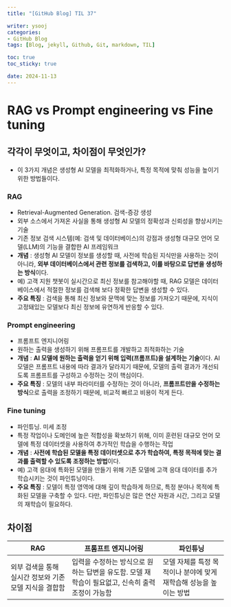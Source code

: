 ```yaml
---
title: "[GitHub Blog] TIL 37"

writer: ysooj
categories:
- GitHub Blog
tags: [Blog, jekyll, Github, Git, markdown, TIL]

toc: true
toc_sticky: true

date: 2024-11-13
---
```

# **RAG** vs **Prompt engineering** vs **Fine tuning**

## 각각이 무엇이고, 차이점이 무엇인가?

-   이 3가지 개념은 생성형 AI 모델을 최적화하거나, 특정 목적에 맞춰 성능을 높이기 위한 방법들이다.

### **RAG**

-   Retrieval-Augmented Generation. 검색-증강 생성
-   외부 소스에서 가져온 사실을 통해 생성형 AI 모델의 정확성과 신뢰성을 향상시키는 기술
-   기존 정보 검색 시스템(예: 검색 및 데이터베이스)의 강점과 생성형 대규모 언어 모델(LLM)의 기능을 결합한 AI 프레임워크
-   **개념** : 생성형 AI 모델이 정보를 생성할 때, 사전에 학습된 지식만을 사용하는 것이 아니라, **외부 데이터베이스에서 관련 정보를 검색하고, 이를 바탕으로 답변을 생성하는 방식**이다.
-   예) 고객 지원 챗봇이 실시간으로 최신 정보를 참고해야할 때, RAG 모델은 데이터베이스에서 적절한 정보를 검색해 보다 정확한 답변을 생성할 수 있다.
-   **주요 특징** : 검색을 통해 최신 정보와 문맥에 맞는 정보를 가져오기 때문에, 지식이 고정돼있는 모델보다 최신 정보에 유연하게 반응할 수 있다.

### **Prompt engineering**

-   프롬프트 엔지니어링
-   원하는 출력을 생성하기 위해 프롬프트를 개발하고 최적화하는 기술
-   **개념** : **AI 모델에 원하는 출력을 얻기 위해 입력(프롬프트)을 설계하는 기술**이다. AI 모델은 프롬프트 내용에 따라 결과가 달라지기 때문에, 모델의 출력 결과가 개선되도록 프롬프트를 구성하고 수정하는 것이 핵심이다.
-   **주요 특징** : 모델의 내부 파라미터를 수정하는 것이 아니라, **프롬프트만을 수정하는 방식**으로 출력을 조정하기 때문에, 비교적 빠르고 비용이 적게 든다.

### **Fine tuning**

-   파인튜닝. 미세 조정
-   특정 작업이나 도메인에 높은 적합성을 확보하기 위해, 이미 훈련된 대규모 언어 모델에 특정 데이터셋을 사용하여 추가적인 학습을 수행하는 작업
-   **개념** : **사전에 학습된 모델을 특정 데이터셋으로 추가 학습하여, 특정 목적에 맞는 결과를 출력할 수 있도록 조정하는 방법**이다.
-   예) 고객 응대에 특화된 모델을 만들기 위해 기존 모델에 고객 응대 데이터를 추가 학습시키는 것이 파인튜닝이다.
-   **주요 특징** : 모델이 특정 영역에 대해 깊이 학습하게 하므로, 특정 분야나 목적에 특화된 모델을 구축할 수 있다. 다만, 파인튜닝은 많은 연산 자원과 시간, 그리고 모델의 재학습이 필요하다.

## 차이점

| RAG | 프롬프트 엔지니어링 | 파인튜닝 |
| --- | --- | --- |
| 외부 검색을 통해 실시간 정보와 기존 모델 지식을 결합함 | 입력을 수정하는 방식으로 원하는 답변을 유도함. 모델 재학습이 필요없고, 신속히 출력 조정이 가능함 | 모델 자체를 특정 목적이나 분야에 맞게 재학습해 성능을 높이는 방법 |
